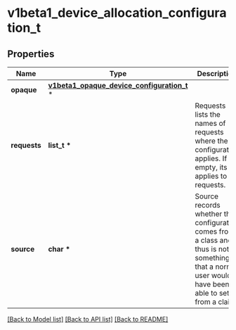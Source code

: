 # v1beta1_device_allocation_configuration_t

## Properties
Name | Type | Description | Notes
------------ | ------------- | ------------- | -------------
**opaque** | [**v1beta1_opaque_device_configuration_t**](v1beta1_opaque_device_configuration.md) \* |  | [optional] 
**requests** | **list_t \*** | Requests lists the names of requests where the configuration applies. If empty, its applies to all requests. | [optional] 
**source** | **char \*** | Source records whether the configuration comes from a class and thus is not something that a normal user would have been able to set or from a claim. | 

[[Back to Model list]](../README.md#documentation-for-models) [[Back to API list]](../README.md#documentation-for-api-endpoints) [[Back to README]](../README.md)


